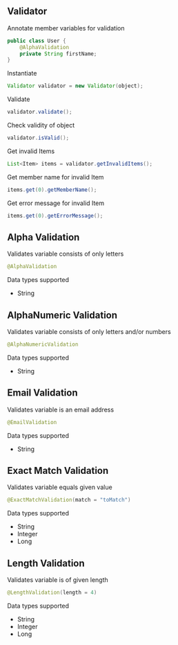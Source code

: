 ## Validator ##

Annotate member variables for validation

```java
public class User {
	@AlphaValidation
	private String firstName;
}
```

Instantiate

```java
Validator validator = new Validator(object);
```

Validate

```java
validator.validate();
```

Check validity of object

```java
validator.isValid();
```

Get invalid Items

```java
List<Item> items = validator.getInvalidItems();
```

Get member name for invalid Item

```java
items.get(0).getMemberName();
```

Get error message for invalid Item

```java
items.get(0).getErrorMessage();
```

## Alpha Validation ##

Validates variable consists of only letters

```java
@AlphaValidation
```

Data types supported
- String

## AlphaNumeric Validation ##

Validates variable consists of only letters and/or numbers

```java
@AlphaNumericValidation
```

Data types supported
- String

## Email Validation ##

Validates variable is an email address

```java
@EmailValidation
```

Data types supported
- String

## Exact Match Validation ##

Validates variable equals given value

```java
@ExactMatchValidation(match = "toMatch")
```

Data types supported
- String
- Integer
- Long

## Length Validation ##

Validates variable is of given length

```java
@LengthValidation(length = 4)
```

Data types supported
- String
- Integer
- Long
